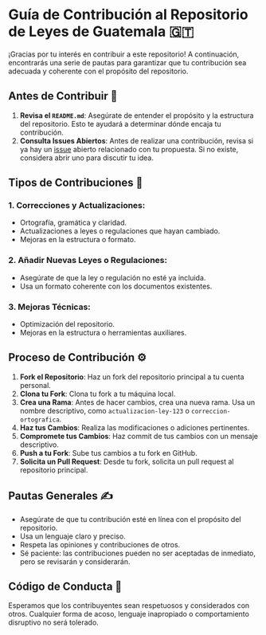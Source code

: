# Guía de Contribución al Repositorio de Leyes de Guatemala 🇬🇹

¡Gracias por tu interés en contribuir a este repositorio! A continuación, encontrarás una serie de pautas para garantizar que tu contribución sea adecuada y coherente con el propósito del repositorio.

## Antes de Contribuir 📖

1. **Revisa el `README.md`**: Asegúrate de entender el propósito y la estructura del repositorio. Esto te ayudará a determinar dónde encaja tu contribución.
2. **Consulta Issues Abiertos**: Antes de realizar una contribución, revisa si ya hay un [issue](https://github.com/leyes-guatemala/Leyes-de-Guatemala/issues) abierto relacionado con tu propuesta. Si no existe, considera abrir uno para discutir tu idea.

## Tipos de Contribuciones 📝

### 1. **Correcciones y Actualizaciones**:
   - Ortografía, gramática y claridad.
   - Actualizaciones a leyes o regulaciones que hayan cambiado.
   - Mejoras en la estructura o formato.

### 2. **Añadir Nuevas Leyes o Regulaciones**:
   - Asegúrate de que la ley o regulación no esté ya incluida.
   - Usa un formato coherente con los documentos existentes.

### 3. **Mejoras Técnicas**:
   - Optimización del repositorio.
   - Mejoras en la estructura o herramientas auxiliares.

## Proceso de Contribución ⚙️

1. **Fork el Repositorio**: Haz un fork del repositorio principal a tu cuenta personal.
2. **Clona tu Fork**: Clona tu fork a tu máquina local.
3. **Crea una Rama**: Antes de hacer cambios, crea una nueva rama. Usa un nombre descriptivo, como `actualizacion-ley-123` o `correccion-ortografica`.
4. **Haz tus Cambios**: Realiza las modificaciones o adiciones pertinentes.
5. **Compromete tus Cambios**: Haz commit de tus cambios con un mensaje descriptivo.
6. **Push a tu Fork**: Sube tus cambios a tu fork en GitHub.
7. **Solicita un Pull Request**: Desde tu fork, solicita un pull request al repositorio principal.

## Pautas Generales ✍️

- Asegúrate de que tu contribución esté en línea con el propósito del repositorio.
- Usa un lenguaje claro y preciso.
- Respeta las opiniones y contribuciones de otros.
- Sé paciente: las contribuciones pueden no ser aceptadas de inmediato, pero se revisarán y considerarán.

## Código de Conducta 🤝

Esperamos que los contribuyentes sean respetuosos y considerados con otros. Cualquier forma de acoso, lenguaje inapropiado o comportamiento disruptivo no será tolerado.
